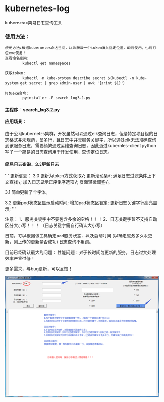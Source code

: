# kubernetes-log
kubernetes简易日志查询工具



### 使用方法：

```
使用方法:根据kubernetes命名空间，以及获取一个token填入指定位置，即可使用，也可打包exe使用！
查看命名空间: 
		kubectl get namespaces

获取token:    
		kubectl -n kube-system describe secret $(kubectl -n kube-system get secret | grep admin-user | awk '{print $1}')

打包exe命令:
		pyinstaller -F search_log3.2.py
```



#### 主程序： search_log3.2.py



#### 应用场景：

​		由于公司kubernetes集群，开发虽然可以通过elk查询日志，但是特定项目组的日志格式并未规范，呈多行，且日志中并无服务关键字，所以通过elk无法准确查询到该服务日志，需要频繁通过运维查询日志，因此通过kuberntes-client python写了一个简易的日志查询用于开发使用，查询定位日志。



#### 简易日志查询，3.2更新日志

'''
更新信息：
3.0 更新为token方式获取√;
    更新滚动条√;
    满足日志过滤条件上下文查找√;
    加入日志显示正序倒序选项√;
    页面轻微调整√。
	
3.1 简单更新了个字体。

3.2 更新pod状态区显示启动时间;
    增加pod状态区锁定;
    更新日志关键字行高亮显示;
'''

注意： 
	1、服务关键字中不要包含多余的空格！！！
	2、日志关键字暂不支持自动区分大小写！！！
	（日志关键字需自行确认大小写）

目前，可以根据该工具确定pod服务状态，以及启动时间
(以确定服务多久未更新，刚上传的更新是否成功)
日志查询不用跑。

目前已经确认最大的问题：
	性能问题：对于长时间为更新的服务，日志过大处理效率严重过低！

更多需求，与bug更新，可以反馈！



![kuberntes简易日志查询工具](https://github.com/J-jingwei/kubernetes-log/blob/master/kuberntes%E7%AE%80%E6%98%93%E6%97%A5%E5%BF%97%E6%9F%A5%E8%AF%A2%E5%B7%A5%E5%85%B7.png)
